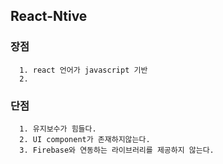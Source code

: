 ## React-Ntive
### 장점
      1. react 언어가 javascript 기반
      2. 


### 단점 
      1. 유지보수가 힘들다.
      2. UI component가 존재하지않는다.
      3. Firebase와 연동하는 라이브러리를 제공하지 않는다.
